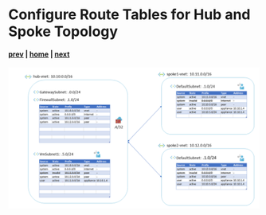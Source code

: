 # Configure Route Tables for Hub and Spoke Topology

#### [prev](./18.md) | [home](../welcome.md) | [next](./20.md)

![slide 19](/png/configure-route-tables-for-hub-and-spoke-topology/19.png)
